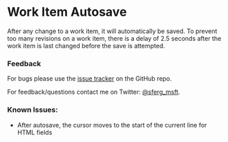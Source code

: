 # Work Item Autosave

After any change to a work item, it will automatically be saved.  To prevent too many revisions on a work item, there is a delay of 2.5 seconds after the work item is last changed before the save is attempted.

### Feedback
For bugs please use the [issue tracker](https://github.com/sferg-msft/vsts-extension-wit-autosave/issues) on the GitHub repo.

For feedback/questions contact me on Twitter: [@sferg_msft](https://twitter.com/sferg_msft).

### Known Issues:
* After autosave, the cursor moves to the start of the current line for HTML fields